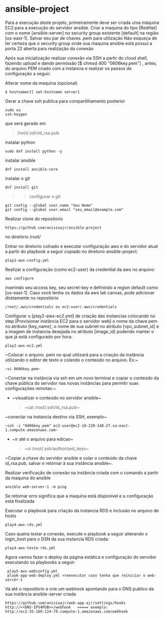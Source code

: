 # ansible-project

Para a execução deste projeto, primeiramente deve ser criada uma máquina EC2 para a execução do servidor ansible. 
Criar a maquina do tipo [RedHat] com o nome [ansible-server] no security group existente [default] na região [us-east-1].
Salvar seu par de chaves .pem para utilização
Não esqueça de ter certeza que o security group onde sua maquina ansible está possui a porta 22 aberta para realização da conexão

Após sua inicialização realizar conexão via SSH a partir do cloud shell, fazendo upload e dando permissão [$ chmod 400 "0606key.pem"] , antes, do arquivo PEM criado com a instancia e realizar os passos de configuração a seguir:

Alterar nome da maquina (opcional)

    $ hostnamectl set-hostname server1
   
Gerar a chave ssh publica para compartilhamento posterior 

    sudo su
    ssh-keygen
que será gerado em
> /root/.ssh/id_rsa.pub

instalar python

    sudo dnf install python -y

instalar ansible     

    dnf install ansible-core

instalar o git

    dnf install git

>> configurar o git

    git config --global user.name "Seu Nome"
    git config --global user.email "seu_email@example.com"
>> 

Realizar clone do repositorio

    https://github.com/anisioajr/ansible-project
 no diretório /root/


Entrar no diretorio colnado e executar configuração aws e do servidor atual a partir do playbook a seguir copiado no diretorio ansible-project:

    play1-aws-config.yml

Realizar a configuração (como ec2-user) da credential da aws no arquivo:

    aws configure

inserindo seu access key, seu secret-key e definindo a region default como [us-east-1].
Caso você tenha os dados da aws lab canvas, pode adicionar diretamente no repositório

    /root/.aws/credentials ou ec2-user/.aws/credentials

Configurar o [play2-aws-ec2.yml] de criação das instancias colocando no step [Provisionar instância EC2 para o servidor web] o nome da chave pem no atributo [key_name], o nome de sua subnet no atributo [vpc_subnet_id] e a imagem de instancia desejada no atributo [image_id] podendo manter o que já está configurado por hora.

    play2-aws-ec2.yml

~Colocar o arquivo .pem no qual utilizará para a criação da instância utilizando o editor de texto e colando o conteúdo no arquivo. Ex:~

    ~vi 0606key.pem~


~Conectar na instância via ssh em um novo terminal e copiar o conteúdo da chave pública do servidor nas novas instâncias para permitir suas configurações remotas:~
- ~visualizar o conteúdo no servidor ansible~

  > ~cat /root/.ssh/id_rsa.pub~
  
~conectar na instancia destino via SSH, exemplo~

    ~ssh -i "0406key.pem" ec2-user@ec2-18-229-148-27.sa-east-1.compute.amazonaws.com~

- ~ir até o arquivo para edicao~ 

  > ~vi /root/.ssh/authorized_keys~
  
~Copiar a chave do servidor ansible e colar o conteúdo da chave id_rsa.pub, salvar e retornar à sua instância ansible~.
  
Realizar  verificação de conexão na instância criada com o comando a partir da maquina do ansible

    ansible web-server-1 -m ping

Se retornar erro significa que a maquina está disponível e a configuração está finalizada

Executar o playbook para criação da instancia RDS e inclusão no arquivo de hosts

    play4-aws-rds.yml

Caso queira testar a conexão, execute o playbook a seguir alterando o login_host para o DSN da sua instancia RDS criada:

    play4-aws-teste-rds.yml

 Agora vamos fazer o deploy da página estática e configuração do servidor executando os playbooks a seguir:

     play5-aws-webconfig.yml
     play6-app-web-deploy.yml <reexecutar caso tenha que reiniciar o web-server-1

Vá até o repositório e crie um webhook apontando para o DNS publico da sua instância ansible-server criada

    https://github.com/anisioajr/web-app-ajr/settings/hooks
    http://<<DNS-IPV4PUB>>/webhook   ===== exemplo:
    http://ec2-35-169-124-79.compute-1.amazonaws.com/webhook












  
